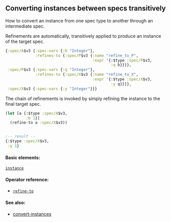 <!---
  This markdown file was generated. Do not edit.
  -->

## Converting instances between specs transitively

How to convert an instance from one spec type to another through an intermediate spec.

Refinements are automatically, transitively applied to produce an instance of the target spec.

```clojure
{:spec/A$v3 {:spec-vars {:b "Integer"},
             :refines-to {:spec/P$v3 {:name "refine_to_P",
                                      :expr '{:$type :spec/P$v3,
                                              :q b}}}},
 :spec/P$v3 {:spec-vars {:q "Integer"},
             :refines-to {:spec/X$v3 {:name "refine_to_X",
                                      :expr '{:$type :spec/X$v3,
                                              :y q}}}},
 :spec/X$v3 {:spec-vars {:y "Integer"}}}
```

The chain of refinements is invoked by simply refining the instance to the final target spec.

```clojure
(let [a {:$type :spec/A$v3,
         :b 1}]
  (refine-to a :spec/X$v3))


;-- result --
{:$type :spec/X$v3,
 :y 1}
```

#### Basic elements:

[`instance`](../halite-basic-syntax-reference.md#instance)

#### Operator reference:

* [`refine-to`](../halite-full-reference.md#refine-to)


#### See also:

* [convert-instances](convert-instances.md)


